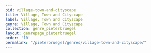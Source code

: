 ```yaml
---
pid: village-town-and-cityscape
title: Village, Town and Cityscape
label: Village, Town and Cityscape
genre: Village, Town and Cityscape
collection: genre_pieterbruegel
layout: genrepage_pieterbruegel
order: '10'
permalink: "/pieterbruegel/genres/village-town-and-cityscape/"
---
```

